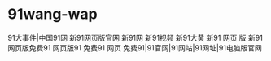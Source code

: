 # 91wang-wap
91大事件|中国91网 新91网页版官网 新91网 新91视频 新91大黄 新91 网页 版 新91 网页版免费91 网页版91 免费91 网页 免费91|91官网|91网站|91网址|91电脑版官网
